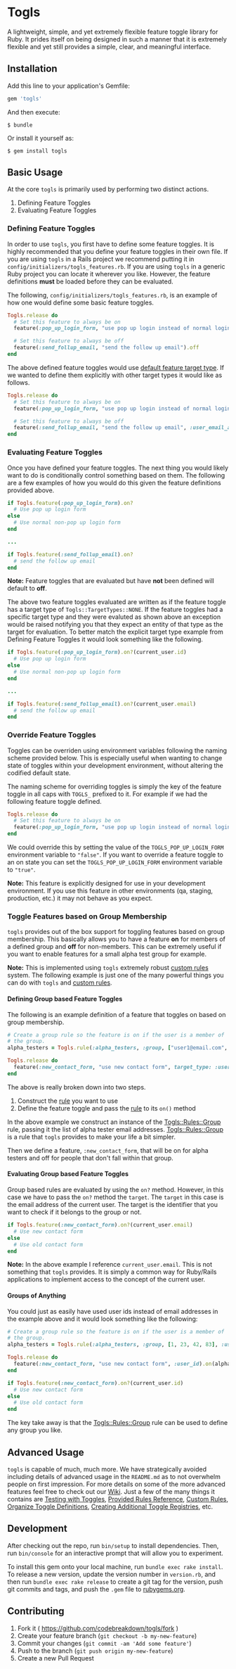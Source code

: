 # Togls

A lightweight, simple, and yet extremely flexible feature toggle library
for Ruby. It prides itself on being designed in such a manner that it is
extremely flexible and yet still provides a simple, clear, and
meaningful interface.

## Installation

Add this line to your application's Gemfile:

```ruby
gem 'togls'
```

And then execute:

    $ bundle

Or install it yourself as:

    $ gem install togls

## Basic Usage

At the core `togls` is primarily used by performing two distinct
actions.

1. Defining Feature Toggles
2. Evaluating Feature Toggles

### Defining Feature Toggles

In order to use `togls`, you first have to define some feature toggles.
It is highly recommended that you define your feature toggles in their
own file. If you are using `togls` in a Rails project we recommend
putting it in `config/initializers/togls_features.rb`. If you are using
`togls` in a generic Ruby project you can locate it wherever you like.
However, the feature definitions **must** be loaded before they can be
evaluated.

The following, `config/initializers/togls_features.rb`, is an example of
how one would define some basic feature toggles.

```ruby
Togls.release do
  # Set this feature to always be on
  feature(:pop_up_login_form, "use pop up login instead of normal login").on

  # Set this feature to always be off
  feature(:send_follup_email, "send the follow up email").off
end
```

The above defined feature toggles would use
[default feature target type](https://github.com/codebreakdown/togls/wiki/Abstract-Target-Types#setting-the-default-feature-target-type).
If we wanted to define them explicitly with other target types it would like as
follows.

```ruby
Togls.release do
  # Set this feature to always be on
  feature(:pop_up_login_form, "use pop up login instead of normal login", :user_id).on

  # Set this feature to always be off
  feature(:send_follup_email, "send the follow up email", :user_email_address).off
end
```

### Evaluating Feature Toggles

Once you have defined your feature toggles. The next thing you would
likely want to do is conditionally control something based on them. The
following are a few examples of how you would do this given the feature
definitions provided above.

```ruby
if Togls.feature(:pop_up_login_form).on?
  # Use pop up login form
else
  # Use normal non-pop up login form
end

...

if Togls.feature(:send_follup_email).on?
  # send the follow up email
end
```

**Note:** Feature toggles that are evaluated but have **not** been
defined will default to **off**.

The above two feature toggles evaluated are written as if the feature toggle has
a target type of `Togls::TargetTypes::NONE`. If the feature toggles had a
specific target type and they were evaluted as shown above an exception would be
raised notifying you that they expect an entity of that type as the target for
evaluation. To better match the explicit target type example from Defining
Feature Toggles it would look something like the following.


```ruby
if Togls.feature(:pop_up_login_form).on?(current_user.id)
  # Use pop up login form
else
  # Use normal non-pop up login form
end

...

if Togls.feature(:send_follup_email).on?(current_user.email)
  # send the follow up email
end
```

### Override Feature Toggles

Toggles can be overriden using environment variables following the
naming scheme provided below. This is especially useful when wanting to
change state of toggles within your development environment, without
altering the codified default state.

The naming scheme for overriding toggles is simply the key of the
feature toggle in all caps with `TOGLS_` prefixed to it. For example if
we had the following feature toggle defined.

```ruby
Togls.release do
  # Set this feature to always be on
  feature(:pop_up_login_form, "use pop up login instead of normal login").on
end
```

We could override this by setting the value of the
`TOGLS_POP_UP_LOGIN_FORM` environment variable to `"false"`. If you want
to override a feature toggle to an on state you can set the
`TOGLS_POP_UP_LOGIN_FORM` environment variable to `"true"`.

**Note:** This feature is explicitly designed for use in your development
environment. If you use this feature in other environments (qa, staging,
production, etc.) it may not behave as you expect.

### Toggle Features based on Group Membership

`togls` provides out of the box support for toggling features based on
group membership. This basically allows you to have a feature **on** for
members of a defined group and **off** for non-members. This can be
extremely useful if you want to enable features for a small alpha test
group for example.

**Note:** This is implemented using `togls` extremely robust [custom
rules](https://github.com/codebreakdown/togls/wiki/Custom-Rule-Types-&-Rules) system.
The following example is just one of the many powerful things you can do
with `togls` and [custom
rules](https://github.com/codebreakdown/togls/wiki/Custom-Rule-Types-&-Rules).

#### Defining Group based Feature Toggles

The following is an example definition of a feature that toggles on
based on group membership.

```ruby
# Create a group rule so the feature is on if the user is a member of
# the group.
alpha_testers = Togls.rule(:alpha_testers, :group, ["user1@email.com", "user2@example.com"], target_type: :user_email_address)

Togls.release do
  feature(:new_contact_form, "use new contact form", target_type: :user_email_address).on(alpha_testers)
end
```

The above is really broken down into two steps.

1. Construct the
   [rule](https://github.com/codebreakdown/togls/wiki/Provided-Rules-Reference)
   you want to use
2. Define the feature toggle and pass the
   [rule](https://github.com/codebreakdown/togls/wiki/Provided-Rules-Reference)
   to its `on()` method

In the above example we construct an instance of the
[Togls::Rules::Group](https://github.com/codebreakdown/togls/wiki/Provided-Rules-Reference#toglsrulesgroup)
rule, passing it the list of alpha tester email addresses.
[Togls::Rules::Group](https://github.com/codebreakdown/togls/wiki/Provided-Rules-Reference#toglsrulesgroup)
is a rule that `togls` provides to make your life a bit simpler.

Then we define a feature, `:new_contact_form`, that will be on for
alpha testers and off for people that don't fall within that group.

#### Evaluating Group based Feature Toggles

Group based rules are evaluated by using the `on?` method. However, in
this case we have to pass the `on?` method the `target`. The `target` in
this case is the email address of the current user. The target is the
identifier that you want to check if it belongs to the group or not.

```ruby
if Togls.feature(:new_contact_form).on?(current_user.email)
  # Use new contact form
else
  # Use old contact form
end
```

**Note:** In the above example I reference `current_user.email`. This is
not something that `togls` provides. It is simply a common way for
Ruby/Rails applications to implement access to the concept of the current user.

#### Groups of Anything

You could just as easily have used user ids instead of email addresses
in the example above and it would look something like the following:

```ruby
# Create a group rule so the feature is on if the user is a member of
# the group.
alpha_testers = Togls.rule(:alpha_testers, :group, [1, 23, 42, 83], :user_id)

Togls.release do
  feature(:new_contact_form, "use new contact form", :user_id).on(alpha_testers)
end
```

```ruby
if Togls.feature(:new_contact_form).on?(current_user.id)
  # Use new contact form
else
  # Use old contact form
end
```

The key take away is that the
[Togls::Rules::Group](https://github.com/codebreakdown/togls/wiki/Provided-Rules-Reference#toglsrulesgroup)
rule can be used to define any group you like.

## Advanced Usage

`togls` is capable of much, much more. We have strategically avoided
including details of advanced usage in the `README.md` as to not
overwhelm people on first impression. For more details on some of the
more advanced features feel free to check out our
[Wiki](https://github.com/codebreakdown/togls/wiki). Just a few of the
many things it contains are
[Testing with
Toggles](https://github.com/codebreakdown/togls/wiki/Testing-with-Toggles),
[Provided Rules
Reference](https://github.com/codebreakdown/togls/wiki/Provided-Rules-Reference),
[Custom
Rules](https://github.com/codebreakdown/togls/wiki/Custom-Rule-Types-&-Rules),
[Organize Toggle
Definitions](https://github.com/codebreakdown/togls/wiki/Organize-Toggle-Definitions),
[Creating Additional Toggle
Registries](https://github.com/codebreakdown/togls/wiki/Create-Additional-Toggle-Registries),
etc.

## Development

After checking out the repo, run `bin/setup` to install dependencies. Then, run `bin/console` for an interactive prompt that will allow you to experiment.

To install this gem onto your local machine, run `bundle exec rake install`. To release a new version, update the version number in `version.rb`, and then run `bundle exec rake release` to create a git tag for the version, push git commits and tags, and push the `.gem` file to [rubygems.org](https://rubygems.org).

## Contributing

1. Fork it ( https://github.com/codebreakdown/togls/fork )
2. Create your feature branch (`git checkout -b my-new-feature`)
3. Commit your changes (`git commit -am 'Add some feature'`)
4. Push to the branch (`git push origin my-new-feature`)
5. Create a new Pull Request
